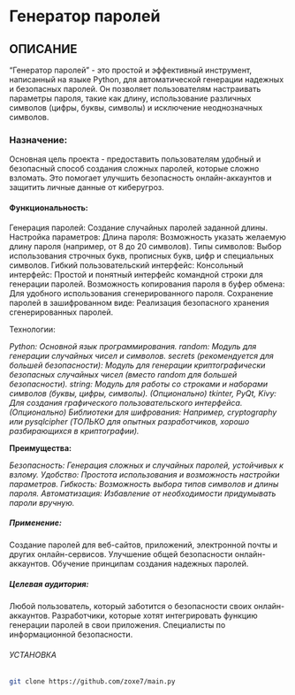 # Генератор паролей
## ОПИСАНИЕ
“Генератор паролей” - это простой и эффективный инструмент, написанный на языке Python, для автоматической генерации надежных и безопасных паролей. Он позволяет пользователям настраивать параметры пароля, такие как длину, использование различных символов (цифры, буквы, символы) и исключение неоднозначных символов.

### Назначение:

Основная цель проекта - предоставить пользователям удобный и безопасный способ создания сложных паролей, которые сложно взломать. Это помогает улучшить безопасность онлайн-аккаунтов и защитить личные данные от киберугроз.

#### Функциональность:

Генерация паролей: Создание случайных паролей заданной длины.
Настройка параметров:
Длина пароля: Возможность указать желаемую длину пароля (например, от 8 до 20 символов).
Типы символов: Выбор использования строчных букв, прописных букв, цифр и специальных символов.
Гибкий пользовательский интерфейс:
Консольный интерфейс: Простой и понятный интерфейс командной строки для генерации паролей.
Возможность копирования пароля в буфер обмена: Для удобного использования сгенерированного пароля.
Сохранение паролей в зашифрованном виде: Реализация безопасного хранения сгенерированных паролей.

Технологии:

*Python: Основной язык программирования.*
*random: Модуль для генерации случайных чисел и символов.*
*secrets (рекомендуется для большей безопасности): Модуль для генерации криптографически безопасных случайных чисел (вместо random для большей безопасности).*
*string: Модуль для работы со строками и наборами символов (буквы, цифры, символы).*
*(Опционально) tkinter, PyQt, Kivy: Для создания графического пользовательского интерфейса.*
*(Опционально) Библиотеки для шифрования: Например, cryptography или pysqlcipher (ТОЛЬКО для опытных разработчиков, хорошо разбирающихся в криптографии).*

**Преимущества:**

*Безопасность: Генерация сложных и случайных паролей, устойчивых к взлому.*
*Удобство: Простота использования и возможность настройки параметров.*
*Гибкость: Возможность выбора типов символов и длины пароля.*
*Автоматизация: Избавление от необходимости придумывать пароли вручную.*

##### Применение:

Создание паролей для веб-сайтов, приложений, электронной почты и других онлайн-сервисов.
Улучшение общей безопасности онлайн-аккаунтов.
Обучение принципам создания надежных паролей.

##### Целевая аудитория:

Любой пользователь, который заботится о безопасности своих онлайн-аккаунтов.
Разработчики, которые хотят интегрировать функцию генерации паролей в свои приложения.
Специалисты по информационной безопасности.

###### УСТАНОВКА
```bash
git clone https://github.com/zoxe7/main.py

